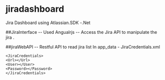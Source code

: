 # jiradashboard
Jira Dashboard using Atlassian.SDK -.Net

##JiraInterface -- Used Angualrjs -- Access the Jira API to manipulate the jira .

##jiraWebAPI -- Restful API to read jira list
In app_data - JiraCredentials.xml 
```
<JiraCredentials>
<Url></Url>
<User></User>
<Password></Password>
</JiraCredentials>
